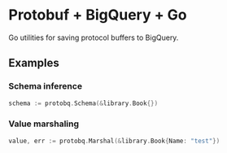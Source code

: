 # Protobuf + BigQuery + Go

Go utilities for saving protocol buffers to BigQuery.

## Examples

### Schema inference

```go
schema := protobq.Schema(&library.Book{})
```

### Value marshaling

```go
value, err := protobq.Marshal(&library.Book{Name: "test"})
```
